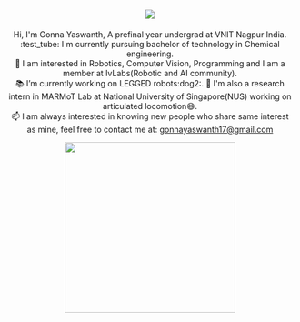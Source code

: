 

<h1 align="center">
  <a href="https://git.io/typing-svg">
    <img src="https://readme-typing-svg.herokuapp.com/?lines=Hello,+There!+👋;This+is+Yaswanth....;Nice+to+meet+you!&center=true&size=30">
  </a>
</h1>


<p align="center">
  Hi, I'm Gonna Yaswanth, A prefinal year undergrad at VNIT Nagpur India.
  <br>
  :test_tube: I'm currently pursuing bachelor of technology in Chemical engineering.
  
 
  <br>
  🤖 I am interested in Robotics, Computer Vision, Programming and I am a member at IvLabs(Robotic and AI community).
  <br>
  📚 I’m currently working on  LEGGED robots:dog2:.
  📌  I'm also a research intern in MARMoT Lab at National University of Singapore(NUS) working on articulated locomotion😄.
  <br>
  📫 I am always interested in knowing new people who share same interest as mine, feel free to contact me at: <a href="mailto: gonnayaswanth17@gmail.com">gonnayaswanth17@gmail.com</a>
  
</p>
<p align="center">
                       <img src="https://user-images.githubusercontent.com/92177410/227701109-e12d7e8f-a50d-4bbf-a9c4-9a83fbfb528d.gif" width="300" height="300">

 

</p>

